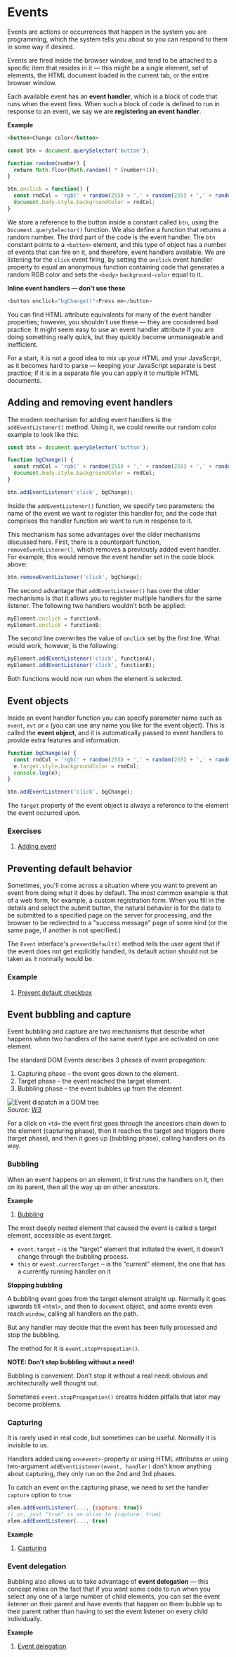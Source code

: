 # Events

Events are actions or occurrences that happen in the system you are programming, which the system tells you about so you can respond to them in some way if desired.

Events are fired inside the browser window, and tend to be attached to a specific item that resides in it — this might be a single element, set of elements, the HTML document loaded in the current tab, or the entire browser window.

Each available event has an **event handler**, which is a block of code that runs when the event fires. When such a block of code is defined to run in response to an event, we say we are **registering an event handler**.

**Example**

```html
<button>Change color</button>
```

```javascript
const btn = document.querySelector('button');

function random(number) {
  return Math.floor(Math.random() * (number+1));
}

btn.onclick = function() {
  const rndCol = 'rgb(' + random(255) + ',' + random(255) + ',' + random(255) + ')';
  document.body.style.backgroundColor = rndCol;
}
```

We store a reference to the button inside a constant called `btn`, using the `Document.querySelector()` function. We also define a function that returns a random number. The third part of the code is the event handler. The `btn` constant points to a `<button>` element, and this type of object has a number of events that can fire on it, and therefore, event handlers available. We are listening for the `click` event firing, by setting the `onclick` event handler property to equal an anonymous function containing code that generates a random RGB color and sets the `<body>` `background-color` equal to it.

**Inline event handlers — don't use these**

```javascript
<button onclick="bgChange()">Press me</button>
```

You can find HTML attribute equivalents for many of the event handler properties; however, you shouldn't use these — they are considered bad practice. It might seem easy to use an event handler attribute if you are doing something really quick, but they quickly become unmanageable and inefficient.

For a start, it is not a good idea to mix up your HTML and your JavaScript, as it becomes hard to parse — keeping your JavaScript separate is best practice; if it is in a separate file you can apply it to multiple HTML documents.

## Adding and removing event handlers

The modern mechanism for adding event handlers is the `addEventListener()` method. Using it, we could rewrite our random color example to look like this:

```javascript
const btn = document.querySelector('button');

function bgChange() {
  const rndCol = 'rgb(' + random(255) + ',' + random(255) + ',' + random(255) + ')';
  document.body.style.backgroundColor = rndCol;
}

btn.addEventListener('click', bgChange);
```

Inside the `addEventListener()` function, we specify two parameters: the name of the event we want to register this handler for, and the code that comprises the handler function we want to run in response to it.

This mechanism has some advantages over the older mechanisms discussed here. First, there is a counterpart function, `removeEventListener()`, which removes a previously added event handler. For example, this would remove the event handler set in the code block above:

```javascript
btn.removeEventListener('click', bgChange);
```

The second advantage that `addEventListener()` has over the older mechanisms is that it allows you to register multiple handlers for the same listener. The following two handlers wouldn't both be applied:

```javascript
myElement.onclick = functionA;
myElement.onclick = functionB;
```

The second line overwrites the value of `onclick` set by the first line. What would work, however, is the following:

```javascript
myElement.addEventListener('click', functionA);
myElement.addEventListener('click', functionB);
```

Both functions would now run when the element is selected.

## Event objects

Inside an event handler function you can specify parameter name such as `event`, `evt` or `e` (you can use any name you like for the event object). This is called the **event object**, and it is automatically passed to event handlers to provide extra features and information.

```javascript
function bgChange(e) {
  const rndCol = 'rgb(' + random(255) + ',' + random(255) + ',' + random(255) + ')';
  e.target.style.backgroundColor = rndCol;
  console.log(e);
}

btn.addEventListener('click', bgChange);
```

The `target` property of the event object is always a reference to the element the event occurred upon.

### Exercises
1. [Adding event](exercises/01-events.md)

## Preventing default behavior

Sometimes, you'll come across a situation where you want to prevent an event from doing what it does by default. The most common example is that of a web form, for example, a custom registration form. When you fill in the details and select the submit button, the natural behavior is for the data to be submitted to a specified page on the server for processing, and the browser to be redirected to a "success message" page of some kind (or the same page, if another is not specified.)

The `Event` interface's `preventDefault()` method tells the user agent that if the event does not get explicitly handled, its default action should not be taken as it normally would be.

### Example

1. [Prevent default checkbox](examples/prevent-default.html)

## Event bubbling and capture

Event bubbling and capture are two mechanisms that describe what happens when two handlers of the same event type are activated on one element.

The standard DOM Events describes 3 phases of event propagation:

1. Capturing phase – the event goes down to the element.
2. Target phase – the event reached the target element.
3. Bubbling phase – the event bubbles up from the element.

![Event dispatch in a DOM tree](https://raw.githubusercontent.com/CGiustiniani/Frontendlearning/js-dom/bootcamp/bootcamp/javascript/js-dom/events/assets/eventflow.svg "Graphical representation of an event dispatched in a DOM tree using the DOM event flow")
<br>
*Source: [W3](https://www.w3.org/TR/DOM-Level-3-Events/)*

For a click on `<td>` the event first goes through the ancestors chain down to the element (capturing phase), then it reaches the target and triggers there (target phase), and then it goes up (bubbling phase), calling handlers on its way.

### Bubbling

When an event happens on an element, it first runs the handlers on it, then on its parent, then all the way up on other ancestors.

**Example**

1. [Bubbling](examples/bubbling.html)

The most deeply nested element that caused the event is called a target element, accessible as event.target.
- `event.target` – is the “target” element that initiated the event, it doesn’t change through the bubbling process.
- `this` or `event.currentTarget` – is the “current” element, the one that has a currently running handler on it

**Stopping bubbling**

A bubbling event goes from the target element straight up. Normally it goes upwards till `<html>`, and then to `document` object, and some events even reach `window`, calling all handlers on the path.

But any handler may decide that the event has been fully processed and stop the bubbling.

The method for it is `event.stopPropagation()`.

**NOTE: Don’t stop bubbling without a need!**

Bubbling is convenient. Don’t stop it without a real need: obvious and architecturally well thought out.

Sometimes `event.stopPropagation()` creates hidden pitfalls that later may become problems.

### Capturing

It is rarely used in real code, but sometimes can be useful. Normally it is invisible to us.

Handlers added using `on<event>-`property or using HTML attributes or using two-argument `addEventListener(event, handler)` don’t know anything about capturing, they only run on the 2nd and 3rd phases.

To catch an event on the capturing phase, we need to set the handler `capture` option to `true`:

```javascript
elem.addEventListener(..., {capture: true})
// or, just "true" is an alias to {capture: true}
elem.addEventListener(..., true)
```

**Example**

1. [Capturing](examples/capturing.html)

### Event delegation

Bubbling also allows us to take advantage of **event delegation** — this concept relies on the fact that if you want some code to run when you select any one of a large number of child elements, you can set the event listener on their parent and have events that happen on them bubble up to their parent rather than having to set the event listener on every child individually.

**Example**

1. [Event delegation](examples/delegation.html)
